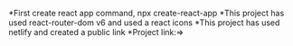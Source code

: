 *First create react app command, npx create-react-app
*This project has used react-router-dom v6 and used a react icons
*This project has used netlify and created a public link
*Project link:=>
